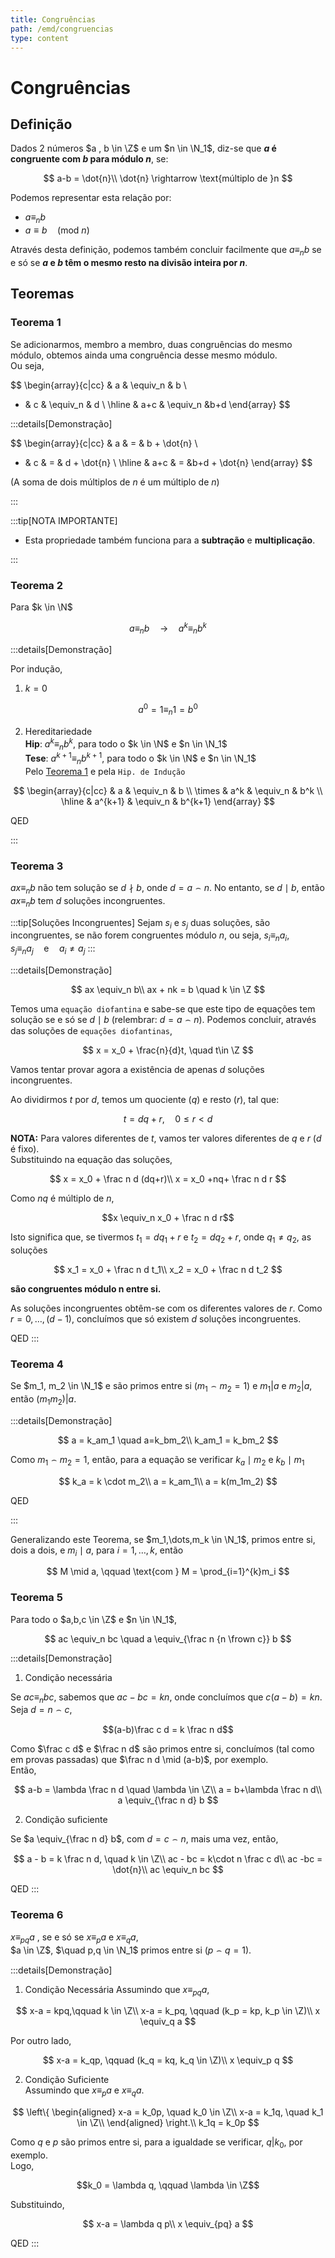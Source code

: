 ```yaml
---
title: Congruências
path: /emd/congruencias
type: content
---
```


# Congruências

## Definição

Dados 2 números $a , b \in \Z$ e um $n \in \N_1$, diz-se que **$a$ é congruente com $b$ para módulo $n$**, se:

$$
a-b = \dot{n}\\
\dot{n} \rightarrow \text{múltiplo de }n
$$

Podemos representar esta relação por:

- $a \equiv_n b$
- $a \equiv b \quad (\text{mod } n)$

Através desta definição, podemos também concluir facilmente que $a \equiv_n b$ se e só se **$a$ e $b$ têm o mesmo resto na divisão inteira por $n$**.

## Teoremas

### Teorema 1

Se adicionarmos, membro a membro, duas congruências do mesmo módulo, obtemos ainda uma congruência desse mesmo módulo.  
Ou seja,

$$
\begin{array}{c|cc}
 & a & \equiv_n & b \\
+ & c &  \equiv_n & d \\
\hline
 & a+c & \equiv_n &b+d
\end{array}
$$

:::details[Demonstração]

$$
\begin{array}{c|cc}
 & a & = & b + \dot{n} \\
+ & c & = & d + \dot{n} \\
\hline
 & a+c & = &b+d + \dot{n}
\end{array}
$$

(A soma de dois múltiplos de $n$ é um múltiplo de $n$)

:::

:::tip[NOTA IMPORTANTE]

- Esta propriedade também funciona para a **subtração** e **multiplicação**.

:::

### Teorema 2

Para $k \in \N$

$$
a \equiv_n b \quad \rightarrow \quad a^k \equiv_n b^k
$$

:::details[Demonstração]

Por indução,

1. $k=0$

$$
a^0 = 1 \equiv_n 1 = b^0
$$

2. Hereditariedade  
   **Hip**: $a^k \equiv_n b^k$, para todo o $k \in \N$ e $n \in \N_1$  
   **Tese**: $a^{k+1} \equiv_n b^{k+1}$, para todo o $k \in \N$ e $n \in \N_1$  
   Pelo [Teorema 1](#teorema-1) e pela `Hip. de Indução`

$$
\begin{array}{c|cc}
 & a & \equiv_n & b \\
\times & a^k &  \equiv_n & b^k \\
\hline
 & a^{k+1} & \equiv_n & b^{k+1}
\end{array}
$$

QED

:::

### Teorema 3

$ax \equiv_n b$ não tem solução se $d \nmid b$, onde $d = a \frown n$. No entanto, se $d \mid b$, então $ax \equiv_n b$ tem $d$ soluções incongruentes.

:::tip[Soluções Incongruentes]
Sejam $s_i$ e $s_j$ duas soluções, são incongruentes, se não forem congruentes módulo $n$, ou seja, $s_i \equiv_n a_i, \quad s_j \equiv_n a_j \quad \text{e} \quad a_i \neq a_j$
:::

:::details[Demonstração]

$$
 ax \equiv_n b\\
 ax + nk = b \quad k \in \Z
$$

Temos uma `equação diofantina` e sabe-se que este tipo de equações tem solução se e só se $d \mid b$ (relembrar: $d = a \frown n$). Podemos concluir, através das soluções de `equações diofantinas`,

$$
x = x_0 + \frac{n}{d}t, \quad t\in \Z
$$

Vamos tentar provar agora a existência de apenas $d$ soluções incongruentes.

Ao dividirmos $t$ por $d$, temos um quociente ($q$) e resto ($r$), tal que:

$$
t = dq + r, \quad 0 \leq r < d
$$

**NOTA:** Para valores diferentes de $t$, vamos ter valores diferentes de $q$ e $r$ ($d$ é fixo).  
Substituindo na equação das soluções,

$$
x = x_0 + \frac n d (dq+r)\\
x = x_0 +nq+ \frac n d r
$$

Como $nq$ é múltiplo de $n$,

$$x \equiv_n x_0 + \frac n d r$$

Isto significa que, se tivermos $t_1 = dq_1 + r$ e $t_2 = dq_2 + r$, onde $q_1 \neq q_2$, as soluções

$$
x_1 = x_0 + \frac n d t_1\\
x_2 = x_0 + \frac n d t_2
$$

**são congruentes módulo n entre si.**

As soluções incongruentes obtêm-se com os diferentes valores de $r$. Como $r=0,\dots,(d-1)$, concluímos que só existem $d$ soluções incongruentes.

QED
:::

### Teorema 4

Se $m_1, m_2 \in \N_1$ e são primos entre si $(m_1 \frown m_2 =1)$ e $m_1|a$ e $m_2|a$, então $(m_1m_2)|a$.

:::details[Demonstração]

$$
a = k_am_1 \quad a=k_bm_2\\
k_am_1 = k_bm_2
$$

Como $m_1 \frown m_2 = 1$, então, para a equação se verificar $k_a \mid m_2$ e $k_b \mid m_1$

$$
k_a = k \cdot m_2\\
a = k_am_1\\
a = k(m_1m_2)
$$

QED

:::

Generalizando este Teorema, se $m_1,\dots,m_k \in \N_1$, primos entre si, dois a dois, e $m_i \mid a$, para $i = 1,\dots,k$, então

$$
M \mid a, \qquad \text{com } M = \prod_{i=1}^{k}m_i
$$

### Teorema 5

Para todo o $a,b,c \in \Z$ e $n \in \N_1$,

$$
ac \equiv_n bc \quad a \equiv_{\frac n {n \frown c}} b
$$

:::details[Demonstração]

1. Condição necessária

Se $ac \equiv_n bc$, sabemos que $ac-bc = kn$, onde concluímos que $c(a-b)=kn$.  
Seja $d=n \frown c$,

$$(a-b)\frac c d = k \frac n d$$

Como $\frac c d$ e $\frac n d$ são primos entre si, concluímos (tal como em provas passadas) que $\frac n d \mid (a-b)$, por exemplo.  
Então,

$$
a-b = \lambda \frac n d \quad \lambda \in \Z\\
a = b+\lambda \frac n d\\
a \equiv_{\frac n d} b
$$

2. Condição suficiente

Se $a \equiv_{\frac n d} b$, com $d = c \frown n$, mais uma vez, então,

$$
a - b =  k \frac n d, \quad k \in \Z\\
ac - bc = k\cdot n \frac c d\\
ac -bc = \dot{n}\\
ac \equiv_n bc
$$

QED
:::

### Teorema 6

$x \equiv_{pq} a$ , se e só se $x \equiv_p a$ e $x \equiv_q a$,  
$a \in \Z$, $\quad p,q \in \N_1$ primos entre si ($p \frown q = 1$).

:::details[Demonstração]

1. Condição Necessária
   Assumindo que $x \equiv_{pq} a$,

$$
x-a = kpq,\qquad k \in \Z\\
x-a = k_pq, \qquad (k_p = kp, k_p \in \Z)\\
x \equiv_q a
$$

Por outro lado,

$$
x-a = k_qp, \qquad (k_q = kq, k_q \in \Z)\\
x \equiv_p q
$$

2. Condição Suficiente  
   Assumindo que $x \equiv_p a$ e $x \equiv_q a$.

$$
\left\{ \begin{aligned}
  x-a = k_0p, \quad k_0 \in \Z\\
  x-a = k_1q, \quad k_1 \in \Z\\
\end{aligned} \right.\\
k_1q = k_0p
$$

Como $q$ e $p$ são primos entre si, para a igualdade se verificar, $q | k_0$, por exemplo.  
Logo,

$$k_0 = \lambda q, \qquad \lambda \in \Z$$

Substituindo,

$$
x-a = \lambda q p\\
x \equiv_{pq} a
$$

QED
:::

